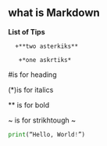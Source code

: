 ## what is Markdown

**List of Tips**

      +**two asterkiks**
 
       +*one askrtiks*

 #is for heading 
 
(*)is for italics

   ** is for bold

~ is for strikhtough  ~

```python
print(“Hello, World!”)
```
